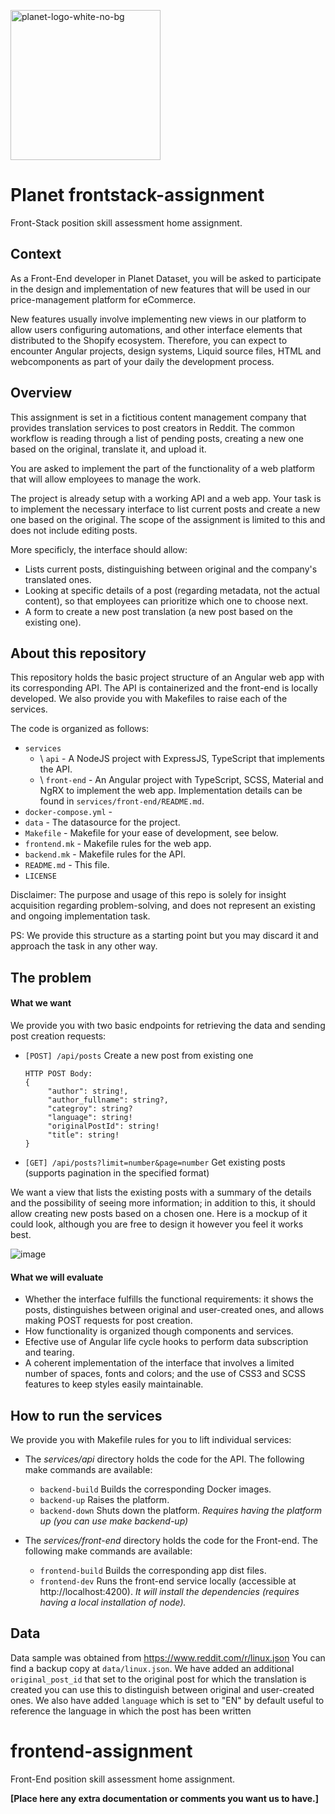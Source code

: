 <img src="https://user-images.githubusercontent.com/28607713/212879228-3ca54e74-ee8f-485c-a5d2-e54758b471dc.png"
     alt="planet-logo-white-no-bg"
     width="240">


# Planet frontstack-assignment
Front-Stack position skill assessment home assignment.

## Context
As a Front-End developer in Planet Dataset, you will be asked to participate in the design
and implementation of new features that will be used in our price-management platform for
eCommerce.

New features usually involve implementing new views in our platform to allow users configuring
automations, and other interface elements that distributed to the Shopify ecosystem. Therefore,
you can expect to encounter Angular projects, design systems, Liquid source files, HTML and
webcomponents as part of your daily the development process.

## Overview
This assignment is set in a fictitious content management company that provides translation services
to post creators in Reddit. The common workflow is reading through a list of pending posts, creating
a new one based on the original, translate it, and upload it.

You are asked to implement the part of the functionality of a web platform that will allow employees
to manage the work.

The project is already setup with a working API and a web app. Your task is to implement the necessary
interface to list current posts and create a new one based on the original. The scope of the assignment
is limited to this and does not include editing posts.

More specificly, the interface should allow:
- Lists current posts, distinguishing between original and the company's translated ones.
- Looking at specific details of a post (regarding metadata, not the actual content), so that employees
  can prioritize which one to choose next.
- A form to create a new post translation (a new post based on the existing one).

## About this repository
This repository holds the basic project structure of an Angular web app with its corresponding API.
The API is containerized and the front-end is locally developed. We also provide you with Makefiles
to raise each of the services.

The code is organized as follows:

- `services`
     - \ `api` - A NodeJS project with ExpressJS, TypeScript that implements the API.
     - \ `front-end` - An Angular project with TypeScript, SCSS, Material and NgRX to implement the web app. Implementation details can be found in `services/front-end/README.md`.
- `docker-compose.yml` - 
- `data` - The datasource for the project.
- `Makefile` - Makefile for your ease of development, see below.
- `frontend.mk` - Makefile rules for the web app.
- `backend.mk` - Makefile rules for the API.
- `README.md` - This file.
- `LICENSE`


Disclaimer: The purpose and usage of this repo is solely for insight acquisition regarding problem-solving,
and does not represent an existing and ongoing implementation task.

PS: We provide this structure as a starting point but you may discard it and approach the task in
any other way.

## The problem
#### What we want
We provide you with two basic endpoints for retrieving the data and sending post creation requests:

- `[POST] /api/posts` Create a new post from existing one
     
     ```
     HTTP POST Body:
     {
          "author": string!,
          "author_fullname": string?,
          "categroy": string?
          "language": string!
          "originalPostId": string!
          "title": string!
     }
     ```
- `[GET] /api/posts?limit=number&page=number` Get existing posts (supports pagination in the specified format)

We want a view that lists the existing posts with a summary of the details and the possibility of seeing
more information; in addition to this, it should allow creating new posts based on a chosen one.
Here is a mockup of it could look, although you are free to design it however you feel it works best.

![image](https://user-images.githubusercontent.com/28607713/220557194-c60fecd0-74ed-4e51-94f0-6edcfcbfd851.png)



#### What we will evaluate
- Whether the interface fulfills the functional requirements: it shows the posts, distinguishes between original
  and user-created ones, and allows making POST requests for post creation.
- How functionality is organized though components and services.
- Efective use of Angular life cycle hooks to perform data subscription and tearing.
- A coherent implementation of the interface that involves a limited number of spaces, fonts and colors; and the use
  of CSS3 and SCSS features to keep styles easily maintainable.

## How to run the services
We provide you with Makefile rules for you to lift individual services:
- The _services/api_ directory holds the code for the API. The following make commands are available:
     - `backend-build` Builds the corresponding Docker images.
     - `backend-up` Raises the platform.
     - `backend-down` Shuts down the platform. _Requires having the platform up (you can use make backend-up)_
     
- The _services/front-end_ directory holds the code for the Front-end. The following make commands are available:
     - `frontend-build` Builds the corresponding app dist files.
     - `frontend-dev` Runs the front-end service locally (accessible at http://localhost:4200). _It will install the dependencies (requires having a local installation of node)._

## Data
Data sample was obtained from https://www.reddit.com/r/linux.json
You can find a backup copy at `data/linux.json`.
We have added an additional `original_post_id` that set to the original post for which the translation is created
you can use this to distinguish between original and user-created ones. We also have added `language` which is set to "EN" by default
useful to reference the language in which the post has been written

# frontend-assignment
Front-End position skill assessment home assignment.

**[Place here any extra documentation or comments you want us to have.]**
